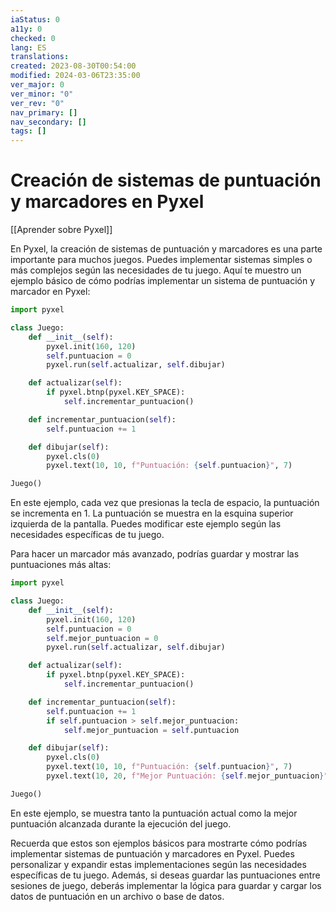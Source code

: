 ```yaml
---
iaStatus: 0
a11y: 0
checked: 0
lang: ES
translations: 
created: 2023-08-30T00:54:00
modified: 2024-03-06T23:35:00
ver_major: 0
ver_minor: "0"
ver_rev: "0"
nav_primary: []
nav_secondary: []
tags: []
---
```

# Creación de sistemas de puntuación y marcadores en Pyxel

[[Aprender sobre Pyxel]]

En Pyxel, la creación de sistemas de puntuación y marcadores es una parte importante para muchos juegos. Puedes implementar sistemas simples o más complejos según las necesidades de tu juego. Aquí te muestro un ejemplo básico de cómo podrías implementar un sistema de puntuación y marcador en Pyxel:

```python
import pyxel

class Juego:
    def __init__(self):
        pyxel.init(160, 120)
        self.puntuacion = 0
        pyxel.run(self.actualizar, self.dibujar)

    def actualizar(self):
        if pyxel.btnp(pyxel.KEY_SPACE):
            self.incrementar_puntuacion()

    def incrementar_puntuacion(self):
        self.puntuacion += 1

    def dibujar(self):
        pyxel.cls(0)
        pyxel.text(10, 10, f"Puntuación: {self.puntuacion}", 7)

Juego()
```

En este ejemplo, cada vez que presionas la tecla de espacio, la puntuación se incrementa en 1. La puntuación se muestra en la esquina superior izquierda de la pantalla. Puedes modificar este ejemplo según las necesidades específicas de tu juego.

Para hacer un marcador más avanzado, podrías guardar y mostrar las puntuaciones más altas:

```python
import pyxel

class Juego:
    def __init__(self):
        pyxel.init(160, 120)
        self.puntuacion = 0
        self.mejor_puntuacion = 0
        pyxel.run(self.actualizar, self.dibujar)

    def actualizar(self):
        if pyxel.btnp(pyxel.KEY_SPACE):
            self.incrementar_puntuacion()

    def incrementar_puntuacion(self):
        self.puntuacion += 1
        if self.puntuacion > self.mejor_puntuacion:
            self.mejor_puntuacion = self.puntuacion

    def dibujar(self):
        pyxel.cls(0)
        pyxel.text(10, 10, f"Puntuación: {self.puntuacion}", 7)
        pyxel.text(10, 20, f"Mejor Puntuación: {self.mejor_puntuacion}", 7)

Juego()
```

En este ejemplo, se muestra tanto la puntuación actual como la mejor puntuación alcanzada durante la ejecución del juego.

Recuerda que estos son ejemplos básicos para mostrarte cómo podrías implementar sistemas de puntuación y marcadores en Pyxel. Puedes personalizar y expandir estas implementaciones según las necesidades específicas de tu juego. Además, si deseas guardar las puntuaciones entre sesiones de juego, deberás implementar la lógica para guardar y cargar los datos de puntuación en un archivo o base de datos.
